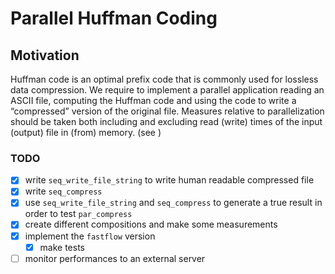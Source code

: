 # Parallel Huffman Coding

## Motivation
Huffman code is an optimal prefix code that is commonly used for lossless data compression. We
require to implement a parallel application reading an ASCII file, computing the Huffman code and using the code to write a “compressed” version of the original file. Measures relative to parallelization should be taken both including and excluding read (write) times of the input (output) file in (from) memory.
(see [](https://en.wikipedia.org/wiki/Huffman_coding))

### TODO
- [X] write `seq_write_file_string` to write human readable compressed file
- [X] write `seq_compress`
- [X] use `seq_write_file_string` and `seq_compress` to generate a true result in order to test `par_compress`
- [X] create different compositions and make some measurements
- [X] implement the `fastflow` version
  - [X] make tests
- [ ] monitor performances to an external server